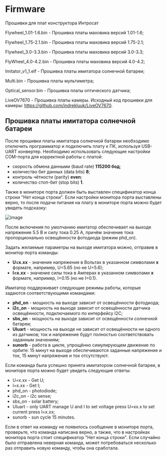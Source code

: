 # Firmware
 Прошивки для плат конструктора Интросат

Flywheel_1.01-1.6.bin - Прошивка платы маховика версий 1.01-1.6;

Flywheel_1.75-2.1.bin - Прошивка платы маховика версий 1.75-2.1;

Flywheel_3.0-3.3.bin - Прошивка платы маховика версий 3.0-3.3;

FlyWheel_4.0-4.2.bin - Прошивка платы маховика версий 4.0-4.2;

Imitator_v1_1.elf - Прошивка платы имитатора солнечной батареи;

Multi.bin - Прошивка платы мультиметра;

Optical_sensor.bin - Прошивка платы оптического датчика;

LiveOV7670 - Прошивка платы камеры. Исходный код прошивки для камеры: https://github.com/indrekluuk/LiveOV7670.

## Прошивка платы имитатора солнечной батареи

После прошивки платы имитатора солнечной батареи необходимо отключить программатор и подключить плату к ПК, используя USB-UART конвертер. Необходимо использовать следующие настройки COM-порта для корректной работы с платой:
* скорость обмена данными (baud rate) **115200 бод**;
* количество бит данных (data bits) **8**;
* контроль чётности (parity) **even**;
* количество стоп-бит (stop bits) **1**.

Также в мониторе порта должен быть выставлен спецификатор конца строки "Нет конца строки". Если настройки монитора порта выставлены верно, то после подачи питания на плату в мониторе порта можно будет увидеть подсказку:

![image](https://github.com/Obu-IntroSat/Firmware/assets/160022370/58c2fdf9-6064-4f4f-b62b-70e3a40138e8)

После включения по умолчанию имитатор обеспечивает на выходе напряжение 5.5 В и силу тока 0.25 А, причём значение тока пропорционально освещённости фотодиода (режим phd_on).

Задать желаемые параметры на выходе имитатора можно, отправив в монитор порта команды:
* **U=x.xx** - значение напряжения в Вольтах в указанном символами **x** формате, например, U=5.65 (но не U=5.6);
* **I=x.xx** - значение силы тока в Амперах в указанном символами **x** формате, например, I=0.15 (но не I=0.1).

Имитатор поддерживает следующие режимы работы, которые задаются соответствующими командами:
* **phd_on** - мощность на выходе зависит от освещённости фотодиода;
* **i2c_on** - мощность на выходе зависит от освещённости датчика освещённости, подключаемого по интерфейсу I2C;
* **sbs_on** - мощность на выходе зависит от освещённости солнечной батареи;
* **UIuart** - мощность на выходе не зависит от освещённости ни одного из датчиков; ток и напряжение будут полностью соответствовать заданным значениям;
* **sunorb** - работа в цикле, упрощённо симулирующем движение по орбите: 15 минут на выходе обеспечиваются заданные напряжение и ток, 15 минут напряжение и ток отсутствуют.

Если команда была успешно принята имитатором солнечной батареи, в мониторе порта можно будет увидеть следующие ответы:
* U=x.xx - Get U;
* I=x.xx - Get I;
* phd_on - photodiode;
* i2c_on - i2c sense;
* sbs_on - solar battery;
* UIuart - only UART manage U and I
		  	      to set voltage press U=xx.x
		  	      to set current press I=x.xx;
* sunorb - sun cycle 15 minutes.

Если в ответ на команду не появилось сообщение в мониторе порта, проверьте, что команда написана верно, а также, что в настройках монитора порта стоит спецификатор "Нет конца строки". Если случайно было отправлена неверная команда, может потребоваться несколько раз отправить новую команду, чтобы она сработала. 

